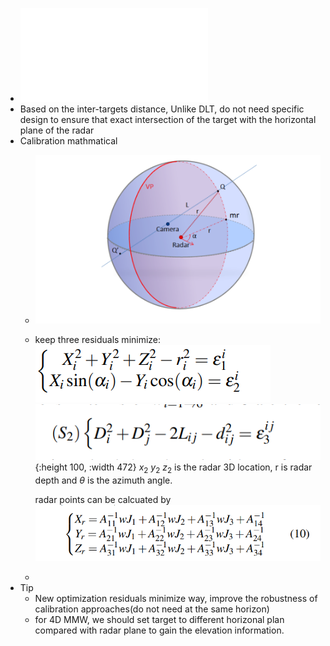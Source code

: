 - ![Radar_and_vision_sensors_calibration_for_outdoor_3D_reconstruction.pdf](../assets/Radar_and_vision_sensors_calibration_for_outdoor_3D_reconstruction_1646570820869_0.pdf)
- Based on the inter-targets distance, Unlike DLT, do not need specific design to ensure that exact intersection of the target with the horizontal plane of the radar
- Calibration mathmatical
	- ![image.png](../assets/image_1646897703383_0.png)
	- keep three residuals minimize:
	  ![image.png](../assets/image_1646906254900_0.png)
	  ![image.png](../assets/image_1646906261385_0.png){:height 100, :width 472}
	  $x_2$ $y_2$ $z_2$ is the radar 3D location, r is radar depth and $\theta$ is the azimuth angle.
	  
	  radar points can be calcuated by
	  ![image.png](../assets/image_1646907963762_0.png)
	-
- Tip
	- New optimization residuals minimize way, improve the robustness of calibration approaches(do not need at the same horizon)
	- for 4D MMW, we should set target to different horizonal plan compared with radar plane to gain the elevation information.